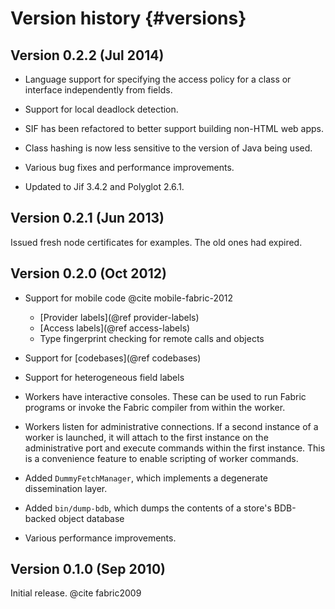 Version history {#versions}
===============

Version 0.2.2 (Jul 2014)
-------------
* Language support for specifying the access policy for a class or interface
  independently from fields.
    
* Support for local deadlock detection.

* SIF has been refactored to better support building non-HTML web apps.

* Class hashing is now less sensitive to the version of Java being used.

* Various bug fixes and performance improvements.

* Updated to Jif 3.4.2 and Polyglot 2.6.1.

Version 0.2.1 (Jun 2013)
-------------
Issued fresh node certificates for examples. The old ones had expired.


Version 0.2.0 (Oct 2012)
-------------
* Support for mobile code @cite mobile-fabric-2012
  * [Provider labels](@ref provider-labels)
  * [Access labels](@ref access-labels)
  * Type fingerprint checking for remote calls and objects

* Support for [codebases](@ref codebases)

* Support for heterogeneous field labels

* Workers have interactive consoles. These can be used to run Fabric
  programs or invoke the Fabric compiler from within the worker.

* Workers listen for administrative connections. If a second
  instance of a worker is launched, it will attach to the first instance
  on the administrative port and execute commands within the first
  instance. This is a convenience feature to enable scripting of worker
  commands.

* Added `DummyFetchManager`, which implements a degenerate dissemination
  layer.

* Added `bin/dump-bdb`, which dumps the contents of a store's BDB-backed
  object database

* Various performance improvements.


Version 0.1.0 (Sep 2010)
-------------
Initial release. @cite fabric2009

